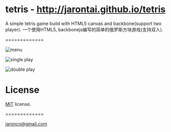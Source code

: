 tetris - http://jarontai.github.io/tetris
=============

A simple tetris game build with HTML5 canvas and backbone(support two player). 
一个使用HTML5, backbonejs编写的简单的俄罗斯方块游戏(支持双人).

=============

![menu](https://raw.github.com/dbzard/tetris/master/screenshots/menu.jpg)


![single play](https://raw.github.com/dbzard/tetris/master/screenshots/single.jpg)


![double play](https://raw.github.com/dbzard/tetris/master/screenshots/double.jpg)


License
=======

[MIT](http://en.wikipedia.org/wiki/MIT_License) license.

=============

jaroncn@gmail.com